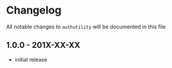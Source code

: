 # Changelog

All notable changes to `authutility` will be documented in this file

## 1.0.0 - 201X-XX-XX

- initial release
